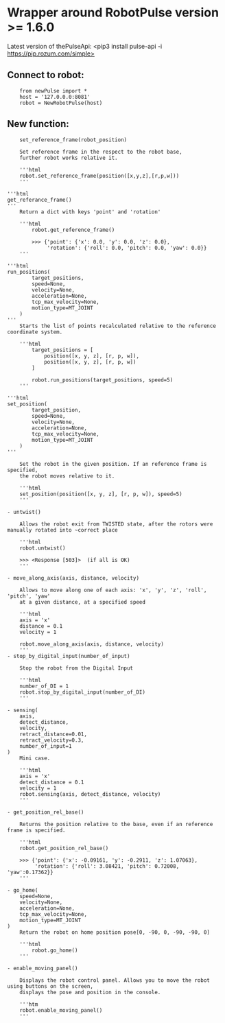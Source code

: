 # Wrapper around RobotPulse version >= 1.6.0

Latest version of thePulseApi: <pip3 install pulse-api -i https://pip.rozum.com/simple>

## Connect to robot:

        from newPulse import *
        host = '127.0.0.0:8081'
        robot = NewRobotPulse(host)


## New function:

        set_reference_frame(robot_position)

        Set reference frame in the respect to the robot base,
        further robot works relative it.

        '''html
        robot.set_reference_frame(position([x,y,z],[r,p,w]))
        '''

    '''html
    get_referance_frame()
    '''
        Return a dict with keys 'point' and 'rotation'

        '''html
            robot.get_reference_frame()

            >>> {'point': {'x': 0.0, 'y': 0.0, 'z': 0.0},
                 'rotation': {'roll': 0.0, 'pitch': 0.0, 'yaw': 0.0}}
        '''

    '''html
    run_positions(
            target_positions,
            speed=None,
            velocity=None,
            acceleration=None,
            tcp_max_velocity=None,
            motion_type=MT_JOINT
        )
    '''
        Starts the list of points recalculated relative to the reference coordinate system.

        '''html
            target_positions = [
                position([x, y, z], [r, p, w]),
                position([x, y, z], [r, p, w])
            ]

            robot.run_positions(target_positions, speed=5)
        '''

    '''html
    set_position(
            target_position,
            speed=None,
            velocity=None,
            acceleration=None,
            tcp_max_velocity=None,
            motion_type=MT_JOINT
        )
    '''

        Set the robot in the given position. If an reference frame is specified,
        the robot moves relative to it.

        '''html
        set_position(position([x, y, z], [r, p, w]), speed=5)
        '''

    - untwist()

        Allows the robot exit from TWISTED state, after the rotors were manually rotated into ~correct place

        '''html
        robot.untwist()

        >>> <Response [503]>  (if all is OK)
        '''

    - move_along_axis(axis, distance, velocity)

        Allows to move along one of each axis: 'x', 'y', 'z', 'roll', 'pitch', 'yaw'
        at a given distance, at a specified speed

        '''html
        axis = 'x'
        distance = 0.1
        velocity = 1

        robot.move_along_axis(axis, distance, velocity)
        '''
    - stop_by_digital_input(number_of_input)

        Stop the robot from the Digital Input

        '''html
        number_of_DI = 1
        robot.stop_by_digital_input(number_of_DI)
        '''

    - sensing(
        axis,
        detect_distance,
        velocity,
        retract_distance=0.01,
        retract_velocity=0.3,
        number_of_input=1
    )
        Mini case.

        '''html
        axis = 'x'
        detect_distance = 0.1
        velocity = 1
        robot.sensing(axis, detect_distance, velocity)
        '''

    - get_position_rel_base()

        Returns the position relative to the base, even if an reference frame is specified.

        '''html
        robot.get_position_rel_base()

        >>> {'point': {'x': -0.09161, 'y': -0.2911, 'z': 1.07063},
             'rotation': {'roll': 3.08421, 'pitch': 0.72008, 'yaw':0.17362}}
        '''

    - go_home(
        speed=None,
        velocity=None,
        acceleration=None,
        tcp_max_velocity=None,
        motion_type=MT_JOINT
    )
        Return the robot on home position pose[0, -90, 0, -90, -90, 0]

        '''html
            robot.go_home()
        '''

    - enable_moving_panel()

        Displays the robot control panel. Allows you to move the robot using buttons on the screen,
        displays the pose and position in the console.

        '''htm
        robot.enable_moving_panel()
        '''
